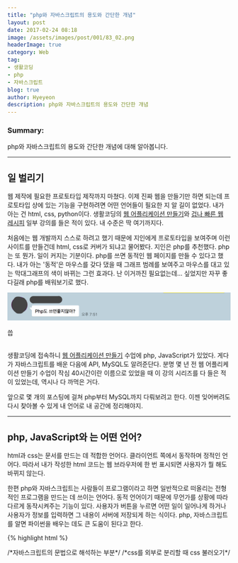 ```yaml
---
title: "php와 자바스크립트의 용도와 간단한 개념"
layout: post
date: 2017-02-24 08:18
image: /assets/images/post/001/83_02.png
headerImage: true
category: Web
tag:
- 생활코딩
- php
- 자바스크립트
blog: true
author: Hyeyeon
description: php와 자바스크립트의 용도와 간단한 개념
---
```


### Summary:

php와 자바스크립트의 용도와 간단한 개념에 대해 알아봅니다.

---

## 일 벌리기

웹 제작에 필요한 프로토타입 제작까지 마쳤다. 이제 진짜 웹을 만들기만 하면 되는데 프로토타입 상에 있는 기능을 구현하려면 어떤 언어들이 필요한 지 알 길이 없었다. 내가 아는 건 html, css, python이다. 생활코딩의 [웹 어플리케이션 만들기](https://opentutorials.org/course/1688/9364)와 [겁나 빠른 웹 레시피](https://opentutorials.org/module/2398) 일부 강의를 들은 적이 있다. 내 수준은 딱 여기까지다.

처음에는 웹 개발까지 스스로 하려고 했기 때문에 지인에게 프로토타입을 보여주며 이런 사이트를 만들건데 html, css로 커버가 되냐고 물어봤다. 지인은 php를 추천했다. php는 또 뭔가. 일이 커지는 기분이다. php를 쓰면 동적인 웹 페이지를 만들 수 있다고 했다. 내가 아는 '동적'은 마우스를 갖다 댔을 때 그래프 범례를 보여주고 마우스를 대고 있는 막대그래프의 색이 바뀌는 그런 효과다. 난 이거까진 필요없는데... 싶었지만 자꾸 좋다길래 php를 배워보기로 했다.

![pic1](/assets/images/post/001/83_01.png)
<figcaption class="caption">씁</figcaption>

<br>

생활코딩에 접속하니 [웹 어플리케이션 만들기](https://opentutorials.org/course/1688/9364) 수업에 php, JavaScript가 있었다. 게다가 자바스크립트를 배운 다음에 API, MySQL도 알려준단다. 분명 몇 년 전 웹 어플리케이션 만들기 수업이 작심 40시간이란 이름으로 있었을 때 이 강의 시리즈를 다 들은 적이 있었는데, 역시나 다 까먹은 거다.

앞으로 몇 개의 포스팅에 걸쳐 php부터 MySQL까지 다뤄보려고 한다. 이젠 잊어버려도 다시 찾아볼 수 있게 내 언어로 내 공간에 정리해야지.

---

## php, JavaScript와 는 어떤 언어?

html과 css는 문서를 만드는 데 적합한 언어다. 클라이언트 쪽에서 동작하며 정적인 언어다. 따라서 내가 작성한 html 코드는 웹 브라우저에 한 번 표시되면 사용자가 뭘 해도 바뀌지 않는다.

한편 php와 자바스크립트는 사람들이 프로그램이라고 하면 일반적으로 떠올리는 전형적인 프로그램을 만드는 데 쓰이는 언어다. 동적 언어이기 때문에 무언가를 상황에 따라 다르게 동작시켜주는 기능이 있다. 사용자가 버튼을 누르면 어떤 일이 일어나게 하거나 사용자가 정보를 입력하면 그 내용이 서버에 저장되게 하는 식이다. php, 자바스크립트를 알면 파이썬을 배우는 데도 큰 도움이 된다고 한다.

{% highlight html %}
<!DOCTYPE html>
<html>
  <head>
    <meta charset="utf-8">
    <style>...</style>
    <script>...</script>  /*자바스크립트의 문법으로 해석하는 부분*/
    <link .. href="httpL//a.com/a.css" /> /*css를 외부로 분리할 때 css 불러오기*/
    <script src="httpL//a.com/a.js" /> /*js를 가져오는 태그*/
    <title></title>
  </head>
  <body>
  </body>
</html>
{% endhighlight %}

php, 데이터베이스는 html, css와 달리 설치해야 하는 소프트웨어다. php는 php 인터프리터 또는 php 엔진이라고 불리는데 데이터베이스 내용을 끌어와서 html을 만들어서 웹서버에 전달하는 역할을 한다. 웹서버는 전달받아 완성된 html정보를 웹브라우저에 전송하고 웹 화면에 출력한다.

* .php파일의 기본 형태

{% highlight php %}
<html>
  <body>
    <?php
    데이터베이스의 topic에서 수업 제목들을 가져온다.
    ?>
  </body>
</html>
{% endhighlight %}

![pic2](/assets/images/post/001/83_02.png)
<figcaption class="caption">웹서버 쪽 구조(웹 어플리케이션 만들기 '복습과 수업 예고' 중)</figcaption>

<br>

---

## 자바스크립트와 PHP의 역할

PHP와 JavaScript는 경쟁적인 관계임과 동시에 협력적인 관계다. 먼저 자바스크립트로는 `black` 버튼을 클릭했을 때 웹페이지 배경색을 까맣게 만들어주고 `white` 버튼을 클릭하면 배경색을 하얗게 만들어주는 등의 역할을 한다. 웹 브라우저에게 어떤 행동에 따라 배경색을 어떻게 만들라고 명령할 수 있는 언어다.

php는 웹페이지의 unordered list를 ordered list로 한 번에 바꿔주는 역할을 한다. css 파일 하나로 html 전체의 스타일을 변경할 수 있는 원리와 비슷하다. 하나의 html로 여러 정보를 표현할 수 있는 방법이 있는데 이게 php가 할 수 있는 일이다. 

---
